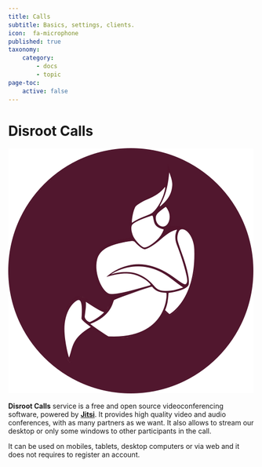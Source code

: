 ```yaml
---
title: Calls
subtitle: Basics, settings, clients.
icon:  fa-microphone
published: true
taxonomy:
    category:
        - docs
        - topic
page-toc:
    active: false
---
```


# Disroot Calls

![](calls.logo.png)

**Disroot Calls** service is a free and open source videoconferencing software, powered by [**Jitsi**](https://jitsi.org/). It provides high quality video and audio conferences, with as many partners as we want. It also allows to stream our desktop or only some windows to other participants in the call.

It can be used on mobiles, tablets, desktop computers or via web and it does not requires to register an account.

